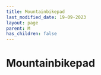 ```yaml
---
title: Mountainbikepad
last_modified_date: 19-09-2023
layout: page
parent: M
has_children: false
---
```


Mountainbikepad
===============

